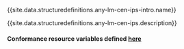 {{site.data.structuredefinitions.any-lm-cen-ips-intro.name}}

{{site.data.structuredefinitions.any-lm-cen-ips.description}}

#### Conformance resource variables defined [here](http://wiki.hl7.org/index.php?title=IG_Publisher_Documentation#Jekyll)
